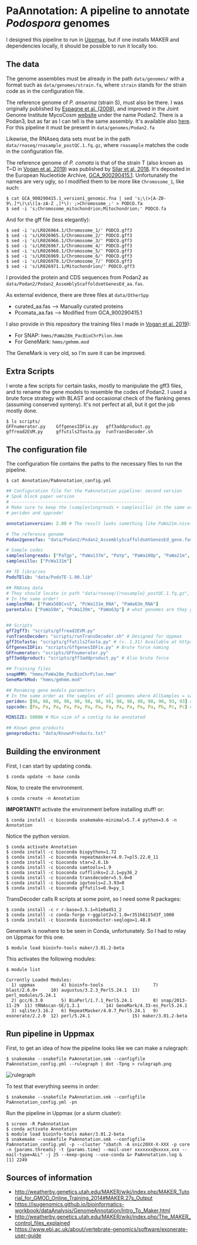 # PaAnnotation: A pipeline to annotate *Podospora* genomes

I designed this pipeline to run in [Uppmax](https://uppmax.uu.se/), but if one installs MAKER and dependencies locally, it should be possible to run it locally too.

## The data
The genome assemblies must be already in the path `data/genomes/` with a format such as `data/genomes/strain.fa`, where `strain` stands for the strain code as in the configuration file.

The reference genome of *P. anserina* (strain S), must also be there. I was originally published by [Espagne et al. (2008)](https://www.ncbi.nlm.nih.gov/pmc/articles/PMC2441463/), and improved in the Joint Genome Institute MycoCosm [website](https://genome.jgi.doe.gov/programs/fungi/index.jsf) under the name Podan2. There is a Podan3, but as far as I can tell is the same assembly. It's available also [here](https://github.com/johannessonlab/SpokBlockPaper/blob/master/GettingTElibrary/data/genomes/Podan2.fa). For this pipeline it must be present in `data/genomes/Podan2.fa`

Likewise, the RNAseq data sets must be in the path `data/rnaseq/rnasample_postQC.1.fq.gz`, where `rnasample` matches the code in the configuration file.

The reference genome of *P. comata* is that of the strain T (also known as T~D in [Vogan et al. 2019](https://elifesciences.org/articles/46454)) was published by [Silar et al. 2018](https://link.springer.com/article/10.1007/s00438-018-1497-3). It's deposited in the European Nucleotide Archive, [GCA_900290415.1](https://www.ebi.ac.uk/ena/data/view/GCA_900290415.1). Unfortunately the names are very ugly, so I modified them to be more like `Chromosome_1`, like such:

    $ cat GCA_900290415.1_version1_genomic.fna | sed 's;\(>[A-Z0-9\.]*\)\s\([a-zA-Z ,]*\): ;>Chromosome_;' > PODCO.fa
    $ sed -i 's;Chromosome_mitochondrion;Mitochondrion;' PODCO.fa

And for the gff file (less elegantly):

    $ sed -i 's/LR026964.1/Chromosome_1/' PODCO.gff3
    $ sed -i 's/LR026965.1/Chromosome_2/' PODCO.gff3
    $ sed -i 's/LR026966.1/Chromosome_3/' PODCO.gff3
    $ sed -i 's/LR026967.1/Chromosome_4/' PODCO.gff3
    $ sed -i 's/LR026968.1/Chromosome_5/' PODCO.gff3
    $ sed -i 's/LR026969.1/Chromosome_6/' PODCO.gff3
    $ sed -i 's/LR026970.1/Chromosome_7/' PODCO.gff3
    $ sed -i 's/LR026971.1/Mitochondrion/' PODCO.gff3

I provided the protein and CDS sequences from Podan2 as `data/Podan2/Podan2_AssemblyScaffoldsmtGenesEd_aa.fas`.

As external evidence, there are three files at `data/OtherSpp`

* curated_aa.fas --> Manually curated proteins
* Pcomata_aa.fas --> Modified from GCA_900290415.1

I also provide in this repository the training files I made in [Vogan et al. 2019](https://elifesciences.org/articles/46454)):

* For SNAP: `hmms/PaWa28m_PacBioChrPilon.hmm`
* For GeneMark: `hmms/gmhmm.mod` 

The GeneMark is very old, so I'm sure it can be improved.

## Extra Scripts

I wrote a few scripts for certain tasks, mostly to manipulate the gff3 files, and to rename the gene models to resemble the codes of Podan2. I used a brute force strategy with BLAST and occasional check of the flanking genes (assuming conserved synteny). It's not perfect at all, but it got the job mostly done.

    $ ls scripts/
    GFFnumerator.py    GffgenesIDFix.py   gff3addproduct.py   gffread2EVM.py     gffutils2fasta.py  runTransDecoder.sh

## The configuration file

The configuration file contains the paths to the necessary files to run the pipeline.
    
    $ cat Annotation/PaAnnotation_config.yml
```yaml
## Configuration file for the PaAnnotation pipeline: second version
# Spok block paper version
# ---------------------------------------------------
# Make sure to keep the (sampleslongreads + samplesillu) in the same order as
# periden and sppcode!

annotationversion: 2.00 # The result looks something like PaWa21m.nice-2.00.gff3

# The reference genome
Podan2genesfas: "data/Podan2/Podan2_AssemblyScaffoldsmtGenesEd_gene.fas" # Genes from Podan2 plus I manually added the 3 genes from the MAT- idiomorph

# Sample codes
sampleslongreads: ["PaTgp", "PaWa137m", "PaYp", "PaWa100p", "PaWa21m", "PaWa28m", "PaWa46p", "PaWa53m", "PaWa58m", "PaWa63p", "PaWa87p", "Podan2", "CBS237.71m", "PcWa139m", "PODCO"]
samplesillu: ["PcWa131m"]

## TE libraries
PodoTElib: "data/PodoTE-1.00.lib"

## RNAseq data
# They should locate in path "data/rnaseq/{rnasample}_postQC.1.fq.gz", eg. "data/rnaseq/PaWa63m_RNA_postQC.1.fq.gz",
# In the same order!
samplesRNA: ["PaWa58BCvsS", "PcWa131m_RNA", "PaWa63m_RNA"]
parentals: ["PaWa58m", "PcWa139m", "PaWa63p"] # what genomes are they gonna get mapped to?


## Scripts
gff2gff3: "scripts/gffread2EVM.py"
runTransDecoder: "scripts/runTransDecoder.sh" # Designed for Uppmax
gff3tofasta: "scripts/gffutils2fasta.py" # (v. 1.31) Available at https://github.com/SLAment/Genomics/blob/master/GenomeAnnotation/gffutils2fasta.py
GffgenesIDFix: "scripts/GffgenesIDFix.py" # Brute force naming
GFFnumerator: "scripts/GFFnumerator.py"
gff3addproduct: "scripts/gff3addproduct.py" # Also brute force

## Training files
snapHMM: "hmms/PaWa28m_PacBioChrPilon.hmm"
GeneMarkMod: "hmms/gmhmm.mod"

## Renaming gene models parameters
# In the same order as the samples of all genomes where AllSamples = sampleslongreads + samplesillu
periden: [98, 98, 98, 98, 98, 98, 98, 98, 98, 98, 98, 98, 90, 93, 93] # Identity threshold to decide if something is an ortholog
sppcode: [Pa, Pa, Pa, Pa, Pa, Pa, Pa, Pa, Pa, Pa, Pa, Pa, Pb, Pc, Pc] # Name appended to the gene names, like Pa_5_10 in P. anserina --> Pc_5_10 in P. comata

MINSIZE: 50000 # Min size of a contig to be annotated

## Known gene products
geneproducts: "data/KnownProducts.txt"
```

## Building the environment

First, I can start by updating conda.

    $ conda update -n base conda

Now, to create the environment.

    $ conda create -n Annotation

**IMPORTANT!!** activate the environment before installing stuff! or:

    $ conda install -c bioconda snakemake-minimal=5.7.4 python=3.6 -n Annotation

Notice the python version.

    $ conda activate Annotation
    $ conda install -c bioconda biopython=1.72
    $ conda install -c bioconda repeatmasker=4.0.7=pl5.22.0_11
    $ conda install -c bioconda star=2.6.1b
    $ conda install -c bioconda samtools=1.9
    $ conda install -c bioconda cufflinks=2.2.1=py36_2
    $ conda install -c bioconda transdecoder=5.5.0=0
    $ conda install -c bioconda igvtools=2.3.93=0
    $ conda install -c bioconda gffutils=0.9=py_1 

TransDecoder calls R scripts at some point, so I need some R packages:
    
    $ conda install -c r r-base=3.5.1=h1e0a451_2
    $ conda install -c conda-forge r-ggplot2=3.1.0=r351h6115d3f_1000 
    $ conda install -c bioconda bioconductor-seqlogo=1.48.0

Genemark is nowhere to be seen in Conda, unfortunately. So I had to relay on Uppmax for this one.

    $ module load bioinfo-tools maker/3.01.2-beta

This activates the following modules:

    $ module list

    Currently Loaded Modules:
      1) uppmax          4) bioinfo-tools                   7) blast/2.6.0+     10) augustus/3.2.3_Perl5.24.1  13) perl_modules/5.24.1
      2) gcc/6.3.0       5) BioPerl/1.7.1_Perl5.24.1        8) snap/2013-11-29  11) tRNAscan-SE/1.3.1          14) GeneMark/4.33-es_Perl5.24.1
      3) sqlite/3.16.2   6) RepeatMasker/4.0.7_Perl5.24.1   9) exonerate/2.2.0  12) perl/5.24.1                15) maker/3.01.2-beta

## Run pipeline in Uppmax

First, to get an idea of how the pipeline looks like we can make a rulegraph:

    $ snakemake --snakefile PaAnnotation.smk --configfile PaAnnotation_config.yml --rulegraph | dot -Tpng > rulegraph.png

![rulegraph](rulegraph.png "rulegraph of PaAnnotation.smk")

To test that everything seems in order:

    $ snakemake --snakefile PaAnnotation.smk --configfile PaAnnotation_config.yml -pn

Run the pipeline in Uppmax (or a slurm cluster):

    $ screen -R PaAnnotation
    $ conda activate Annotation
    $ module load bioinfo-tools maker/3.01.2-beta
    $ snakemake --snakefile PaAnnotation.smk --configfile PaAnnotation_config.yml -p --cluster "sbatch -A snic20XX-X-XXX -p core -n {params.threads} -t {params.time} --mail-user xxxxxxx@xxxxx.xxx --mail-type=ALL" -j 25 --keep-going --use-conda &> PaAnnotation.log &
    [1] 2249

## Sources of information

- http://weatherby.genetics.utah.edu/MAKER/wiki/index.php/MAKER_Tutorial_for_GMOD_Online_Training_2014#MAKER.27s_Output
- https://isugenomics.github.io/bioinformatics-workbook/dataAnalysis/GenomeAnnotation/Intro_To_Maker.html
- http://weatherby.genetics.utah.edu/MAKER/wiki/index.php/The_MAKER_control_files_explained
- https://www.ebi.ac.uk/about/vertebrate-genomics/software/exonerate-user-guide
